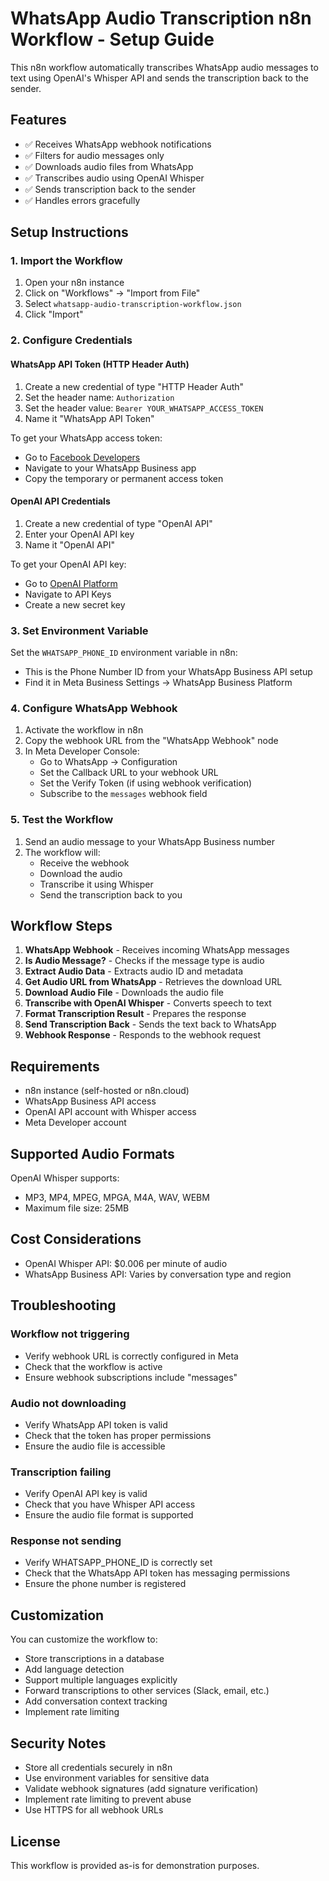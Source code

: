 # WhatsApp Audio Transcription n8n Workflow - Setup Guide

This n8n workflow automatically transcribes WhatsApp audio messages to text using OpenAI's Whisper API and sends the transcription back to the sender.

## Features

- ✅ Receives WhatsApp webhook notifications
- ✅ Filters for audio messages only
- ✅ Downloads audio files from WhatsApp
- ✅ Transcribes audio using OpenAI Whisper
- ✅ Sends transcription back to the sender
- ✅ Handles errors gracefully

## Setup Instructions

### 1. Import the Workflow

1. Open your n8n instance
2. Click on "Workflows" → "Import from File"
3. Select `whatsapp-audio-transcription-workflow.json`
4. Click "Import"

### 2. Configure Credentials

#### WhatsApp API Token (HTTP Header Auth)

1. Create a new credential of type "HTTP Header Auth"
2. Set the header name: `Authorization`
3. Set the header value: `Bearer YOUR_WHATSAPP_ACCESS_TOKEN`
4. Name it "WhatsApp API Token"

To get your WhatsApp access token:
- Go to [Facebook Developers](https://developers.facebook.com/)
- Navigate to your WhatsApp Business app
- Copy the temporary or permanent access token

#### OpenAI API Credentials

1. Create a new credential of type "OpenAI API"
2. Enter your OpenAI API key
3. Name it "OpenAI API"

To get your OpenAI API key:
- Go to [OpenAI Platform](https://platform.openai.com/)
- Navigate to API Keys
- Create a new secret key

### 3. Set Environment Variable

Set the `WHATSAPP_PHONE_ID` environment variable in n8n:
- This is the Phone Number ID from your WhatsApp Business API setup
- Find it in Meta Business Settings → WhatsApp Business Platform

### 4. Configure WhatsApp Webhook

1. Activate the workflow in n8n
2. Copy the webhook URL from the "WhatsApp Webhook" node
3. In Meta Developer Console:
   - Go to WhatsApp → Configuration
   - Set the Callback URL to your webhook URL
   - Set the Verify Token (if using webhook verification)
   - Subscribe to the `messages` webhook field

### 5. Test the Workflow

1. Send an audio message to your WhatsApp Business number
2. The workflow will:
   - Receive the webhook
   - Download the audio
   - Transcribe it using Whisper
   - Send the transcription back to you

## Workflow Steps

1. **WhatsApp Webhook** - Receives incoming WhatsApp messages
2. **Is Audio Message?** - Checks if the message type is audio
3. **Extract Audio Data** - Extracts audio ID and metadata
4. **Get Audio URL from WhatsApp** - Retrieves the download URL
5. **Download Audio File** - Downloads the audio file
6. **Transcribe with OpenAI Whisper** - Converts speech to text
7. **Format Transcription Result** - Prepares the response
8. **Send Transcription Back** - Sends the text back to WhatsApp
9. **Webhook Response** - Responds to the webhook request

## Requirements

- n8n instance (self-hosted or n8n.cloud)
- WhatsApp Business API access
- OpenAI API account with Whisper access
- Meta Developer account

## Supported Audio Formats

OpenAI Whisper supports:
- MP3, MP4, MPEG, MPGA, M4A, WAV, WEBM
- Maximum file size: 25MB

## Cost Considerations

- OpenAI Whisper API: $0.006 per minute of audio
- WhatsApp Business API: Varies by conversation type and region

## Troubleshooting

### Workflow not triggering
- Verify webhook URL is correctly configured in Meta
- Check that the workflow is active
- Ensure webhook subscriptions include "messages"

### Audio not downloading
- Verify WhatsApp API token is valid
- Check that the token has proper permissions
- Ensure the audio file is accessible

### Transcription failing
- Verify OpenAI API key is valid
- Check that you have Whisper API access
- Ensure the audio file format is supported

### Response not sending
- Verify WHATSAPP_PHONE_ID is correctly set
- Check that the WhatsApp API token has messaging permissions
- Ensure the phone number is registered

## Customization

You can customize the workflow to:
- Store transcriptions in a database
- Add language detection
- Support multiple languages explicitly
- Forward transcriptions to other services (Slack, email, etc.)
- Add conversation context tracking
- Implement rate limiting

## Security Notes

- Store all credentials securely in n8n
- Use environment variables for sensitive data
- Validate webhook signatures (add signature verification)
- Implement rate limiting to prevent abuse
- Use HTTPS for all webhook URLs

## License

This workflow is provided as-is for demonstration purposes.
